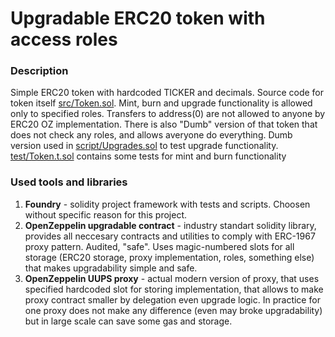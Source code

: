 # Upgradable ERC20 token with access roles

### Description
 Simple ERC20 token with hardcoded TICKER and decimals.
 Source code for token itself [src/Token.sol](src/Token.sol). Mint, burn and upgrade functionality is allowed only to specified roles. Transfers to address(0) are not allowed to anyone by ERC20 OZ implementation.
 There is also "Dumb" version of that token that does not check any roles, and allows averyone do everything. Dumb version used in [script/Upgrades.sol](script/Upgrades.sol) to test upgrade functionality.
[test/Token.t.sol](test/Token.t.sol) contains some tests for mint and burn functionality
### Used tools and libraries
1. **Foundry** - solidity project framework with tests and scripts. Choosen without specific reason for this project.
1. **OpenZeppelin upgradable contract** -  industry standart solidity library, provides all neccesary contracts and utilities to comply with ERC-1967 proxy pattern. Audited, "safe". Uses magic-numbered slots for all storage (ERC20 storage, proxy implementation, roles, something else) that makes upgradability simple and safe.
1. **OpenZeppelin UUPS proxy** - actual modern version of proxy, that uses specified hardcoded slot for storing implementation, that allows to make proxy contract smaller by delegation even upgrade logic. In practice for one proxy does not make any difference (even may broke upgradability) but in large scale can save some gas and storage.